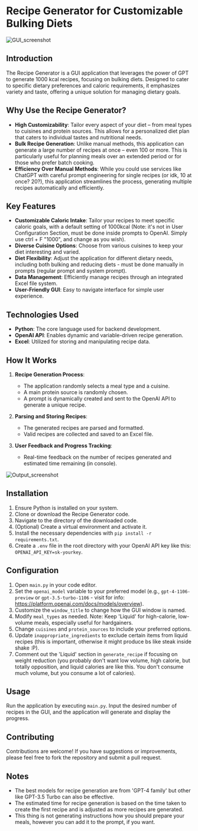 # Recipe Generator for Customizable Bulking Diets

![GUI_screenshot](https://github.com/kamilkaczmareksolutions/Recipe_Generator/assets/95218485/96a2b42d-dc90-4516-bfb0-cc7b87426e4f)

## Introduction
The Recipe Generator is a GUI application that leverages the power of GPT to generate 1000 kcal recipes, focusing on bulking diets. Designed to cater to specific dietary preferences and caloric requirements, it emphasizes variety and taste, offering a unique solution for managing dietary goals.

## Why Use the Recipe Generator?
- **High Customizability**: Tailor every aspect of your diet – from meal types to cuisines and protein sources. This allows for a personalized diet plan that caters to individual tastes and nutritional needs.
- **Bulk Recipe Generation**: Unlike manual methods, this application can generate a large number of recipes at once – even 100 or more. This is particularly useful for planning meals over an extended period or for those who prefer batch cooking.
- **Efficiency Over Manual Methods**: While you could use services like ChatGPT with careful prompt engineering for single recipes (or idk, 10 at once? 20?), this application streamlines the process, generating multiple recipes automatically and efficiently.

## Key Features
- **Customizable Caloric Intake**: Tailor your recipes to meet specific caloric goals, with a default setting of 1000kcal (Note: it's not in User Configuration Section, must be done inside prompts to OpenAI. Simply use ctrl + F "1000", and change as you wish).
- **Diverse Cuisine Options**: Choose from various cuisines to keep your diet interesting and varied.
- **Diet Flexibility**: Adjust the application for different dietary needs, including both bulking and reducing diets - must be done manually in prompts (regular prompt and system prompt).
- **Data Management**: Efficiently manage recipes through an integrated Excel file system.
- **User-Friendly GUI**: Easy to navigate interface for simple user experience.

## Technologies Used
- **Python**: The core language used for backend development.
- **OpenAI API**: Enables dynamic and variable-driven recipe generation.
- **Excel**: Utilized for storing and manipulating recipe data.

## How It Works
1. **Recipe Generation Process**:
   - The application randomly selects a meal type and a cuisine.
   - A main protein source is randomly chosen.
   - A prompt is dynamically created and sent to the OpenAI API to generate a unique recipe.

2. **Parsing and Storing Recipes**:
   - The generated recipes are parsed and formatted.
   - Valid recipes are collected and saved to an Excel file.

3. **User Feedback and Progress Tracking**:
   - Real-time feedback on the number of recipes generated and estimated time remaining (in console).

![Output_screenshot](https://github.com/kamilkaczmareksolutions/Recipe_Generator/assets/95218485/5e3bf655-2aa5-4f18-bf57-f4c126b9f1a9)

## Installation
1. Ensure Python is installed on your system.
2. Clone or download the Recipe Generator code.
3. Navigate to the directory of the downloaded code.
4. (Optional) Create a virtual environment and activate it.
5. Install the necessary dependencies with `pip install -r requirements.txt`.
6. Create a `.env` file in the root directory with your OpenAI API key like this: `OPENAI_API_KEY=sk-yourkey`.

## Configuration
1. Open `main.py` in your code editor.
2. Set the `openai_model` variable to your preferred model (e.g., `gpt-4-1106-preview` or `gpt-3.5-turbo-1106` - visit for info: https://platform.openai.com/docs/models/overview).
3. Customize the `window_title` to change how the GUI window is named.
4. Modify `meal_types` as needed. Note: Keep 'Liquid' for high-calorie, low-volume meals, especially useful for hardgainers.
5. Change `cuisines` and `protein_sources` to include your preferred options.
6. Update `inappropriate_ingredients` to exclude certain items from liquid recipes (this is important, otherwise it might produce bs like steak inside shake :P).
7. Comment out the 'Liquid' section in `generate_recipe` if focusing on weight reduction (you probably don't want low volume, high calorie, but totally opposition, and liquid calories are like this. You don't consume much volume, but you consume a lot of calories).

## Usage
Run the application by executing `main.py`. Input the desired number of recipes in the GUI, and the application will generate and display the progress.

## Contributing
Contributions are welcome! If you have suggestions or improvements, please feel free to fork the repository and submit a pull request.

## Notes
- The best models for recipe generation are from 'GPT-4 family' but other like GPT-3.5 Turbo can also be effective.
- The estimated time for recipe generation is based on the time taken to create the first recipe and is adjusted as more recipes are generated.
- This thing is not generating instructions how you should prepare your meals, however you can add it to the prompt, if you want.